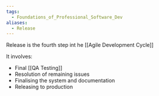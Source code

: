 ```yaml
---
tags:
  - Foundations_of_Professional_Software_Dev
aliases:
  - Release
---
```

Release is the fourth step int he [[Agile Development Cycle]]

It involves:
- Final [[QA Testing]]
- Resolution of remaining issues
- Finalising the system and documentation
- Releasing to production